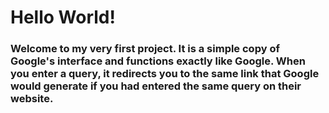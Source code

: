 # Hello World! 

### Welcome to my very first project. It is a simple copy of Google's interface and functions exactly like Google. When you enter a query, it redirects you to the same link that Google would generate if you had entered the same query on their website.
